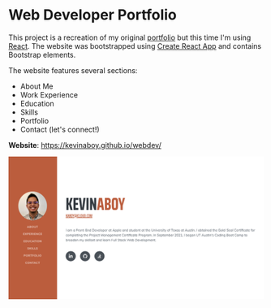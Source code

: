 # Web Developer Portfolio

This project is a recreation of my original [portfolio](https://github.com/kevinaboy/portfolio) but this time I'm using [React](https://reactjs.org/). The website was bootstrapped using [Create React App](https://github.com/facebook/create-react-app) and contains Bootstrap elements.

The website features several sections:
- About Me
- Work Experience
- Education
- Skills
- Portfolio
- Contact (let's connect!)


**Website**: https://kevinaboy.github.io/webdev/

![WebDev Portfolio](src/assets/img/webdev_hp.png)